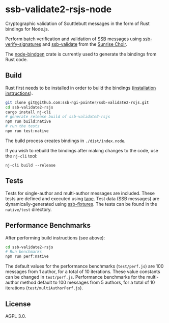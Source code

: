 # ssb-validate2-rsjs-node

Cryptographic validation of Scuttlebutt messages in the form of Rust bindings for Node.js.

Perform batch verification and validation of SSB messages using [ssb-verify-signatures](https://crates.io/crates/ssb-verify-signatures) and [ssb-validate](https://github.com/mycognosist/ssb-validate) from the [Sunrise Choir](https://github.com/sunrise-choir).

The [node-bindgen](https://github.com/infinyon/node-bindgen) crate is currently used to generate the bindings from Rust code.

## Build

Rust first needs to be installed in order to build the bindings ([installation instructions](https://rustup.rs/)).

```bash
git clone git@github.com:ssb-ngi-pointer/ssb-validate2-rsjs.git
cd ssb-validate2-rsjs
cargo install nj-cli
# generate release build of ssb-validate2-rsjs
npm run build:native
# run the tests
npm run test:native
```

The build process creates bindings in `./dist/index.node`.

If you wish to rebuild the bindings after making changes to the code, use the `nj-cli` tool:

`nj-cli build --release`

## Tests

Tests for single-author and multi-author messages are included. These tests are defined and executed using [tape](https://www.npmjs.com/package/tape). Test data (SSB messages) are dynamically-generated using [ssb-fixtures](https://github.com/ssb-ngi-pointer/ssb-fixtures). The tests can be found in the `native/test` directory.

## Performance Benchmarks

After performing build instructions (see above):

```bash
cd ssb-validate2-rsjs
# Run benchmarks
npm run perf:native
```

The default values for the performance benchmarks (`test/perf.js`) are 100 messages from 1 author, for a total of 10 iterations. These value constants can be changed in `test/perf.js`. Performance benchmarks for the multi-author method default to 100 messages from 5 authors, for a total of 10 iterations (`test/multiAuthorPerf.js`).

## License

AGPL 3.0.
